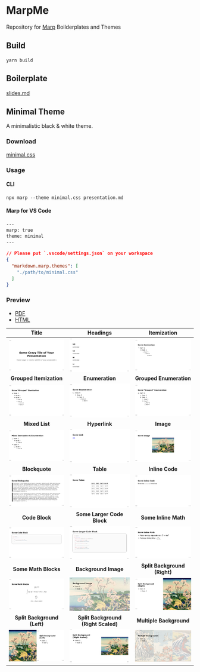 # MarpMe
Repository for [Marp](https://marp.app) Boilderplates and Themes

##  Build

```
yarn build
```

## Boilerplate

[slides.md](./slides/slides.md)

## Minimal Theme

A minimalistic black & white theme.

### Download

[minimal.css](./themes/minimal/minimal.css)

### Usage

#### CLI

```
npx marp --theme minimal.css presentation.md
```

#### Marp for VS Code

```
---
marp: true
theme: minimal
---
```

```json
// Please put `.vscode/settings.json` on your workspace
{
  "markdown.marp.themes": [
    "./path/to/minimal.css"
  ]
}
```

### Preview

* [PDF](./themes/minimal/previews/pdf/slides.pdf)
* [HTML](./themes/minimal/previews/html/slides.html)

|**Title**|**Headings**|**Itemization**|
|:-:|:-:|:-:|
|<img src="./themes/minimal/previews/png/slides.001.png" width="200"/>|<img src="./themes/minimal/previews/png/slides.002.png" width="200"/>|<img src="./themes/minimal/previews/png/slides.003.png" width="200"/>|
|**Grouped Itemization**|**Enumeration**|**Grouped Enumeration**|
|<img src="./themes/minimal/previews/png/slides.004.png" width="200"/>|<img src="./themes/minimal/previews/png/slides.005.png" width="200"/>|<img src="./themes/minimal/previews/png/slides.006.png" width="200"/>|
|**Mixed List**|**Hyperlink**|**Image**|
|<img src="./themes/minimal/previews/png/slides.007.png" width="200"/>|<img src="./themes/minimal/previews/png/slides.008.png" width="200"/>|<img src="./themes/minimal/previews/png/slides.009.png" width="200"/>|
|**Blockquote**|**Table**|**Inline Code**|
|<img src="./themes/minimal/previews/png/slides.010.png" width="200"/>|<img src="./themes/minimal/previews/png/slides.011.png" width="200"/>|<img src="./themes/minimal/previews/png/slides.012.png" width="200"/>|
|**Code Block**|**Some Larger Code Block**|**Some Inline Math**|
|<img src="./themes/minimal/previews/png/slides.013.png" width="200"/>|<img src="./themes/minimal/previews/png/slides.014.png" width="200"/>|<img src="./themes/minimal/previews/png/slides.015.png" width="200"/>|
|**Some Math Blocks**|**Background Image**|**Split Background (Right)**|
|<img src="./themes/minimal/previews/png/slides.016.png" width="200"/>|<img src="./themes/minimal/previews/png/slides.017.png" width="200"/>|<img src="./themes/minimal/previews/png/slides.018.png" width="200"/>|
|**Split Background (Left)**|**Split Background (Right Scaled)**|**Multiple Background**|
|<img src="./themes/minimal/previews/png/slides.019.png" width="200"/>|<img src="./themes/minimal/previews/png/slides.020.png" width="200"/>|<img src="./themes/minimal/previews/png/slides.021.png" width="200"/>|